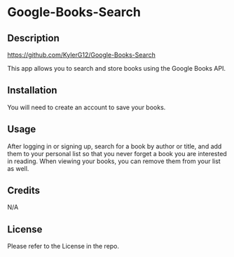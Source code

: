 # Google-Books-Search

## Description
https://github.com/KylerG12/Google-Books-Search

This app allows you to search and store books using the Google Books API.

## Installation

You will need to create an account to save your books.

## Usage

After logging in or signing up, search for a book by author or title, and add them to your personal list
so that you never forget a book you are interested in reading. When viewing your books, you can remove
them from your list as well.

## Credits

N/A

## License

Please refer to the License in the repo.